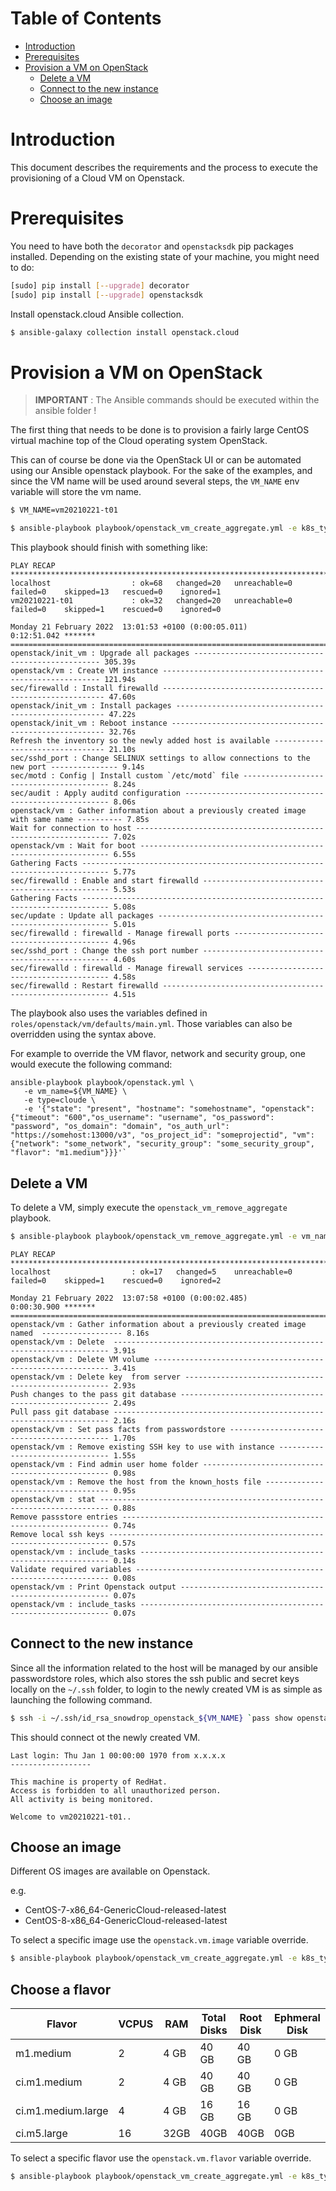 # Table of Contents

* [Introduction](#introduction)
* [Prerequisites](#prerequisites)
* [Provision a VM on OpenStack](#provision-a-vm-on-openstack)
   * [Delete a VM](#delete-a-vm)
   * [Connect to the new instance](#connect-to-the-new-instance)
   * [Choose an image](#choose-an-image)
   
# Introduction

This document describes the requirements and the process to execute the provisioning of a Cloud VM on Openstack.

# Prerequisites

You need to have both the `decorator` and `openstacksdk` pip packages installed.
Depending on the existing state of your machine, you might need to do:

```bash
[sudo] pip install [--upgrade] decorator
[sudo] pip install [--upgrade] openstacksdk
```

Install openstack.cloud Ansible collection.

```bash
$ ansible-galaxy collection install openstack.cloud
```

# Provision a VM on OpenStack

> **IMPORTANT** : The Ansible commands should be executed within the ansible folder !

The first thing that needs to be done is to provision a fairly large CentOS virtual machine top of the Cloud operating system OpenStack.

This can of course be done via the OpenStack UI or can be automated using our Ansible openstack playbook. For the sake of the examples, and since the VM name will be used around several steps, the `VM_NAME` env variable will store the vm name.

```bash
$ VM_NAME=vm20210221-t01
```

```bash
$ ansible-playbook playbook/openstack_vm_create_aggregate.yml -e k8s_type=masters -e k8s_version=121 -e '{"openstack": {"vm": {"network": "provider_net_shared"}}}' -e vm_name=${VM_NAME} --tags create
```

This playbook should finish with something like:

```
PLAY RECAP **********************************************************************************************************************************************************************************************************************
localhost                  : ok=68   changed=20   unreachable=0    failed=0    skipped=13   rescued=0    ignored=1   
vm20210221-t01             : ok=32   changed=20   unreachable=0    failed=0    skipped=1    rescued=0    ignored=0   

Monday 21 February 2022  13:01:53 +0100 (0:00:05.011)       0:12:51.042 ******* 
=============================================================================== 
openstack/init_vm : Upgrade all packages ------------------------------------------------- 305.39s
openstack/vm : Create VM instance -------------------------------------------------------- 121.94s
sec/firewalld : Install firewalld --------------------------------------------------------- 47.60s
openstack/init_vm : Install packages ------------------------------------------------------ 47.22s
openstack/init_vm : Reboot instance ------------------------------------------------------- 32.76s
Refresh the inventory so the newly added host is available -------------------------------- 21.10s
sec/sshd_port : Change SELINUX settings to allow connections to the new port --------------- 9.14s
sec/motd : Config | Install custom `/etc/motd` file ---------------------------------------- 8.24s
sec/audit : Apply auditd configuration ----------------------------------------------------- 8.06s
openstack/vm : Gather information about a previously created image with same name ---------- 7.85s
Wait for connection to host ---------------------------------------------------------------- 7.02s
openstack/vm : Wait for boot --------------------------------------------------------------- 6.55s
Gathering Facts ---------------------------------------------------------------------------- 5.77s
sec/firewalld : Enable and start firewalld ------------------------------------------------- 5.53s
Gathering Facts ---------------------------------------------------------------------------- 5.08s
sec/update : Update all packages ----------------------------------------------------------- 5.01s
sec/firewalld : firewalld - Manage firewall ports ------------------------------------------ 4.96s
sec/sshd_port : Change the ssh port number ------------------------------------------------- 4.60s
sec/firewalld : firewalld - Manage firewall services --------------------------------------- 4.58s
sec/firewalld : Restart firewalld ---------------------------------------------------------- 4.51s
```

The playbook also uses the variables defined in `roles/openstack/vm/defaults/main.yml`. Those variables can also be overridden using the syntax above.

For example to override the VM flavor, network and security group, one would execute the following command:

```
ansible-playbook playbook/openstack.yml \
   -e vm_name=${VM_NAME} \
   -e type=cloude \
   -e '{"state": "present", "hostname": "somehostname", "openstack": {"timeout": "600","os_username": "username", "os_password": "password", "os_domain": "domain", "os_auth_url": "https://somehost:13000/v3", "os_project_id": "someprojectid", "vm": {"network": "some_network", "security_group": "some_security_group", "flavor": "m1.medium"}}}'`
```

## Delete a VM

To delete a VM, simply execute the `openstack_vm_remove_aggregate` playbook.

```bash
$ ansible-playbook playbook/openstack_vm_remove_aggregate.yml -e vm_name=${VM_NAME}
```

```
PLAY RECAP **********************************************************************************************************************************************************************************************************************
localhost                  : ok=17   changed=5    unreachable=0    failed=0    skipped=1    rescued=0    ignored=2   

Monday 21 February 2022  13:07:58 +0100 (0:00:02.485)       0:00:30.900 ******* 
=============================================================================== 
openstack/vm : Gather information about a previously created image named  ------------------ 8.16s
openstack/vm : Delete  --------------------------------------------------------------------- 3.91s
openstack/vm : Delete VM volume ------------------------------------------------------------ 3.41s
openstack/vm : Delete key  from server ----------------------------------------------------- 2.93s
Push changes to the pass git database ------------------------------------------------------ 2.49s
Pull pass git database --------------------------------------------------------------------- 2.16s
openstack/vm : Set pass facts from passwordstore ------------------------------------------- 1.70s
openstack/vm : Remove existing SSH key to use with instance -------------------------------- 1.55s
openstack/vm : Find admin user home folder ------------------------------------------------- 0.98s
openstack/vm : Remove the host from the known_hosts file ----------------------------------- 0.95s
openstack/vm : stat ------------------------------------------------------------------------ 0.88s
Remove passstore entries ------------------------------------------------------------------- 0.74s
Remove local ssh keys ---------------------------------------------------------------------- 0.57s
openstack/vm : include_tasks --------------------------------------------------------------- 0.14s
Validate required variables ---------------------------------------------------------------- 0.08s
openstack/vm : Print Openstack output ------------------------------------------------------ 0.07s
openstack/vm : include_tasks --------------------------------------------------------------- 0.07s
```

## Connect to the new instance

Since all the information related to the host will be managed by our ansible passwordstore roles, which also stores the ssh public and secret keys locally on the `~/.ssh` folder, to login to the newly created VM is as simple as launching the following command.

```bash
$ ssh -i ~/.ssh/id_rsa_snowdrop_openstack_${VM_NAME} `pass show openstack/${VM_NAME}/os_user | head -n 1`@`pass show openstack/${VM_NAME}/ansible_ssh_host | head -n 1` -p `pass show openstack/${VM_NAME}/ansible_ssh_port | head -n 1`
```

This should connect ot the newly created VM.

```
Last login: Thu Jan 1 00:00:00 1970 from x.x.x.x
------------------

This machine is property of RedHat.
Access is forbidden to all unauthorized person.
All activity is being monitored.

Welcome to vm20210221-t01..
```

## Choose an image

Different OS images are available on Openstack.

e.g.
* CentOS-7-x86_64-GenericCloud-released-latest
* CentOS-8-x86_64-GenericCloud-released-latest

To select a specific image use the `openstack.vm.image` variable override.

```bash
$ ansible-playbook playbook/openstack_vm_create_aggregate.yml -e k8s_type=masters -e k8s_version=121 -e '{"openstack": {"vm": {"image": "CentOS-8-x86_64-GenericCloud-released-latest", "network": "provider_net_shared"}}}' -e vm_name=${VM_NAME} --tags create
```

## Choose a flavor

| Flavor | VCPUS | RAM | Total Disks | Root Disk | Ephmeral Disk |
| --- | --- | --- | --- | --- | --- |
| m1.medium | 2 | 4 GB | 40 GB | 40 GB | 0 GB |
| ci.m1.medium | 2 | 4 GB | 40 GB | 40 GB | 0 GB |
| ci.m1.medium.large	| 4| 4 GB | 16 GB | 16 GB | 0 GB |
| ci.m5.large | 16 | 32GB | 40GB | 40GB | 0GB |

To select a specific flavor use the `openstack.vm.flavor` variable override.

```bash
$ ansible-playbook playbook/openstack_vm_create_aggregate.yml -e k8s_type=masters -e k8s_version=121 -e '{"openstack": {"vm": {"flavor": "m1.medium", "network": "provider_net_shared"}}}' -e vm_name=${VM_NAME} --tags create
```
